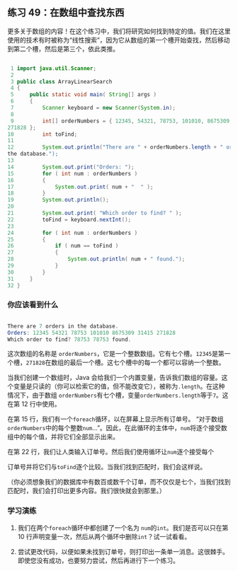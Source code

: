 ## 练习 49：在数组中查找东西

更多关于数组的内容！在这个练习中，我们将研究如何找到特定的值。我们在这里使用的技术有时被称为“线性搜索”，因为它从数组的第一个槽开始查找，然后移动到第二个槽，然后是第三个，依此类推。

```java

 1 import java.util.Scanner;
 2 
 3 public class ArrayLinearSearch
 4 {
 5     public static void main( String[] args )
 6     {
 7         Scanner keyboard = new Scanner(System.in);
 8 
 9         int[] orderNumbers = { 12345, 54321, 78753, 101010, 8675309, 31415, 
271828 };
10         int toFind;
11 
12         System.out.println("There are " + orderNumbers.length + " orders in 
the database.");
13 
14         System.out.print("Orders: ");
15         for ( int num : orderNumbers )
16         {
17             System.out.print( num + "  " );
18         }
19         System.out.println();
20 
21         System.out.print( "Which order to find? " );
22         toFind = keyboard.nextInt();
23 
24         for ( int num : orderNumbers )
25         {
26             if ( num == toFind )
27             {
28                 System.out.println( num + " found.");
29             }
30         }
31     }
32 }
```


### 你应该看到什么

```java

There are 7 orders in the database.
Orders: 12345 54321 78753 101010 8675309 31415 271828
Which order to find? 78753 78753 found.
```

这次数组的名称是 `orderNumbers`，它是一个整数数组。它有七个槽。`12345`是第一个槽，`271828`在数组的最后一个槽。这七个槽中的每一个都可以容纳一个整数。

当我们创建一个数组时，Java 会给我们一个内置变量，告诉我们数组的容量。这个变量是只读的（你可以检索它的值，但不能改变它），被称为`.length`。在这种情况下，由于数组 `orderNumbers`有七个槽，变量`orderNumbers.length`等于`7`。这在第 12 行中使用。

在第 15 行，我们有一个`foreach`循环，以在屏幕上显示所有订单号。 “对于数组`orderNumbers`中的每个整数`num`...”。因此，在此循环的主体中，`num`将逐个接受数组中的每个值，并将它们全部显示出来。

在第 22 行，我们让人类输入订单号。然后我们使用循环让`num`逐个接受每个

订单号并将它们与`toFind`逐个比较。当我们找到匹配时，我们会这样说。

（你必须想象我们的数据库中有数百或数千个订单，而不仅仅是七个，当我们找到匹配时，我们会打印出更多内容。我们很快就会到那里。）

### 学习演练

1.  我们在两个`foreach`循环中都创建了一个名为 `num`的`int`。我们是否可以只在第 10 行声明变量一次，然后从两个循环中删除`int`？试一试看看。

1.  尝试更改代码，以便如果未找到订单号，则打印出一条单一消息。这很棘手。即使您没有成功，也要努力尝试，然后再进行下一个练习。


